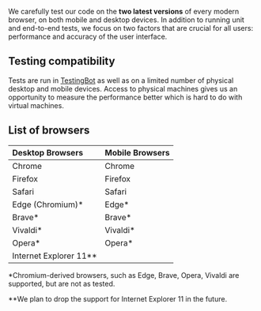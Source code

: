 We carefully test our code on the **two latest versions** of every modern browser, on both mobile and desktop devices. In addition to running unit and end-to-end tests, we focus on two factors that are crucial for all users: performance and accuracy of the user interface.

## Testing compatibility

Tests are run in [TestingBot](https://www.testingbot.com/) as well as on a limited number of physical desktop and mobile devices. Access to physical machines gives us an opportunity to measure the performance better which is hard to do with virtual machines.

## List of browsers

| Desktop Browsers       | Mobile Browsers     |
| :--------------------- | :------------------ |
| Chrome                 | Chrome              |
| Firefox                | Firefox             |
| Safari                 | Safari              |
| Edge (Chromium)*       | Edge*               |
| Brave*                 | Brave*              |
| Vivaldi*               | Vivaldi*            |
| Opera*                 | Opera*              |
| Internet Explorer 11** |                     |

*Chromium-derived browsers, such as Edge, Brave, Opera, Vivaldi are supported, but are not as tested.

**We plan to drop the support for Internet Explorer 11 in the future.
